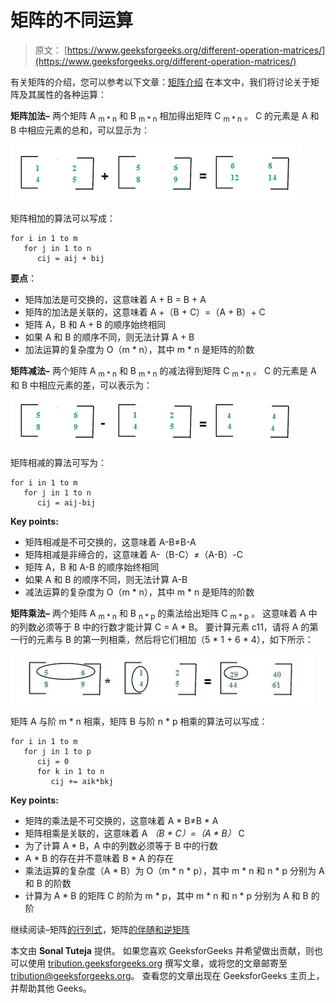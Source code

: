 # 矩阵的不同运算

> 原文： [https://www.geeksforgeeks.org/different-operation-matrices/](https://www.geeksforgeeks.org/different-operation-matrices/)

有关矩阵的介绍，您可以参考以下文章：[矩阵介绍](https://www.geeksforgeeks.org/matrix-introduction/)
在本文中，我们将讨论关于矩阵及其属性的各种运算：

**矩阵加法–**
两个矩阵 A <sub>m * n</sub> 和 B <sub>m * n</sub> 相加得出矩阵 C <sub>m * n</sub> 。 C 的元素是 A 和 B 中相应元素的总和，可以显示为：

![1](img/4b56786031dd71ba4a795ed83857cee0.png)

矩阵相加的算法可以写成：

```
for i in 1 to m
   for j in 1 to n
      cij = aij + bij
```

**要点**：

*   矩阵加法是可交换的，这意味着 A + B = B + A
*   矩阵的加法是关联的，这意味着 A +（B + C）=（A + B）+ C
*   矩阵 A，B 和 A + B 的顺序始终相同
*   如果 A 和 B 的顺序不同，则无法计算 A + B
*   加法运算的复杂度为 O（m * n），其中 m * n 是矩阵的阶数

**矩阵减法–**
两个矩阵 A <sub>m * n</sub> 和 B <sub>m * n</sub> 的减法得到矩阵 C <sub>m * n</sub> 。 C 的元素是 A 和 B 中相应元素的差，可以表示为：

![2](img/26624e6a6b6d342919b87892732dcef0.png)

矩阵相减的算法可写为：

```
for i in 1 to m
   for j in 1 to n
      cij = aij-bij
```

**Key points:**

*   矩阵相减是不可交换的，这意味着 A-B≠B-A
*   矩阵相减是非缔合的，这意味着 A-（B-C）≠（A-B）-C
*   矩阵 A，B 和 A-B 的顺序始终相同
*   如果 A 和 B 的顺序不同，则无法计算 A-B
*   减法运算的复杂度为 O（m * n），其中 m * n 是矩阵的阶数

**矩阵乘法–**
两个矩阵 A <sub>m * n</sub> 和 B <sub>n * p</sub> 的乘法给出矩阵 C <sub>m * p</sub> 。 这意味着 A 中的列数必须等于 B 中的行数才能计算 C = A * B。 要计算元素 c11，请将 A 的第一行的元素与 B 的第一列相乘，然后将它们相加（5 * 1 + 6 * 4），如下所示：

![1](img/26e4ce87fd84f2f98afd76cc2bfa18d5.png)

矩阵 A 与阶 m * n 相乘，矩阵 B 与阶 n * p 相乘的算法可以写成：

```
for i in 1 to m
   for j in 1 to p
      cij = 0
      for k in 1 to n
         cij += aik*bkj
```

**Key points:**

*   矩阵的乘法是不可交换的，这意味着 A * B≠B * A
*   矩阵相乘是关联的，这意味着 A *（B * C）=（A * B）* C
*   为了计算 A * B，A 中的列数必须等于 B 中的行数
*   A * B 的存在并不意味着 B * A 的存在
*   乘法运算的复杂度（A * B）为 O（m * n * p），其中 m * n 和 n * p 分别为 A 和 B 的阶数
*   计算为 A * B 的矩阵 C 的阶为 m * p，其中 m * n 和 n * p 分别为 A 和 B 的阶

继续阅读–矩阵[的行列式](https://www.geeksforgeeks.org/determinant-of-a-matrix/)，矩阵[的伴随和逆矩阵](https://www.geeksforgeeks.org/adjoint-inverse-matrix/)



本文由 **Sonal Tuteja** 提供。 如果您喜欢 GeeksforGeeks 并希望做出贡献，则也可以使用 [tribution.geeksforgeeks.org](https://contribute.geeksforgeeks.org/) 撰写文章，或将您的文章邮寄至 tribution@geeksforgeeks.org。 查看您的文章出现在 GeeksforGeeks 主页上，并帮助其他 Geeks。

